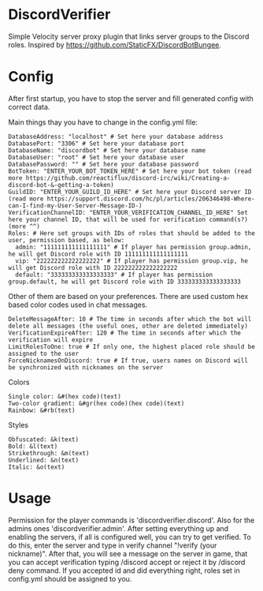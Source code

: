 # DiscordVerifier

Simple Velocity server proxy plugin that links server groups to the Discord roles. Inspired by https://github.com/StaticFX/DiscordBotBungee.

# Config

After first startup, you have to stop the server and fill generated config with correct data. 

Main things thay you have to change in the config.yml file:
```
DatabaseAddress: "localhost" # Set here your database address
DatabasePort: "3306" # Set here your database port
DatabaseName: "discordbot" # Set here your database name
DatabaseUser: "root" # Set here your database user
DatabasePassword: "" # Set here your database password
BotToken: "ENTER_YOUR_BOT_TOKEN_HERE" # Set here your bot token (read more https://github.com/reactiflux/discord-irc/wiki/Creating-a-discord-bot-&-getting-a-token)
GuildID: "ENTER_YOUR_GUILD_ID_HERE" # Set here your Discord server ID (read more https://support.discord.com/hc/pl/articles/206346498-Where-can-I-find-my-User-Server-Message-ID-)
VerificationChannelID: "ENTER_YOUR_VERIFICATION_CHANNEL_ID_HERE" Set here your channel ID, that will be used for verification command(s?) (more ^^)
Roles: # Here set groups with IDs of roles that should be added to the user, permission based, as below:
  admin: "111111111111111111" # If player has permission group.admin, he will get Discord role with ID 111111111111111111
  vip: "222222222222222222" # If player has permission group.vip, he will get Discord role with ID 222222222222222222
  default: "333333333333333333" # If player has permission group.default, he will get Discord role with ID 333333333333333333
```
Other of them are based on your preferences. There are used custom hex based color codes used in chat messages.

```
DeleteMessageAfter: 10 # The time in seconds after which the bot will delete all messages (the useful ones, other are deleted immediately)
VerificationExpireAfter: 120 # The time in seconds after which the verification will expire
LimitRolesToOne: true # If only one, the highest placed role should be assigned to the user
ForceNicknamesOnDiscord: true # If true, users names on Discord will be synchronized with nicknames on the server
```

Colors
```
Single color: &#(hex code)(text)
Two-color gradient: &#gr(hex code)(hex code)(text)
Rainbow: &#rb(text)
```

Styles
```
Obfuscated: &k(text)
Bold: &l(text)
Strikethrough: &m(text)
Underlined: &n(text)
Italic: &o(text)
```

# Usage

Permission for the player commands is 'discordverifier.discord'. Also for the admins ones 'discordverifier.admin'. 
After setting everything up and enabling the servers, if all is configured well, you can try to get verified. 
To do this, enter the server and type in verify channel "!verify (your nickname)". 
After that, you will see a message on the server in game, that you can accept verification typing /discord accept or reject it by /discord deny command.
If you accepted id and did everything right, roles set in config.yml should be assigned to you.
